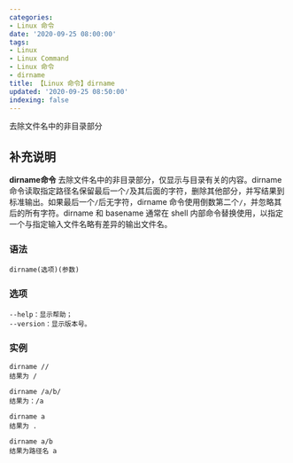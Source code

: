 ```yaml
---
categories:
- Linux 命令
date: '2020-09-25 08:00:00'
tags:
- Linux
- Linux Command
- Linux 命令
- dirname
title: 【Linux 命令】dirname
updated: '2020-09-25 08:50:00'
indexing: false
---
```


去除文件名中的非目录部分

## 补充说明

**dirname命令** 去除文件名中的非目录部分，仅显示与目录有关的内容。dirname命令读取指定路径名保留最后一个`/`及其后面的字符，删除其他部分，并写结果到标准输出。如果最后一个`/`后无字符，dirname 命令使用倒数第二个`/`，并忽略其后的所有字符。dirname 和 basename 通常在 shell 内部命令替换使用，以指定一个与指定输入文件名略有差异的输出文件名。

###  语法

```shell
dirname(选项)(参数)
```

###  选项

```shell
--help：显示帮助；
--version：显示版本号。
```

###  实例

```shell
dirname //
结果为 /

dirname /a/b/
结果为：/a

dirname a
结果为 .

dirname a/b
结果为路径名 a
```


<!-- Linux命令行搜索引擎：https://jaywcjlove.github.io/linux-command/ -->
